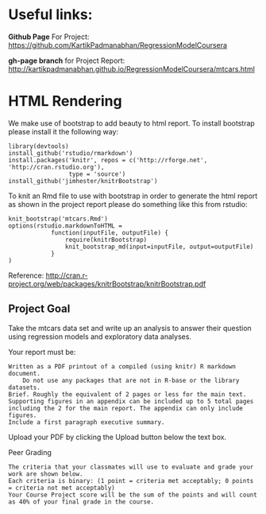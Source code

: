 # Useful links:

**Github Page** For Project: https://github.com/KartikPadmanabhan/RegressionModelCoursera

**gh-page branch** for Project Report:   http://kartikpadmanabhan.github.io/RegressionModelCoursera/mtcars.html 


# HTML Rendering

We make use of bootstrap to add beauty to html report. To install bootstrap please install it the following way:

```
library(devtools)
install_github('rstudio/rmarkdown')
install.packages('knitr', repos = c('http://rforge.net', 'http://cran.rstudio.org'),
                 type = 'source')
install_github('jimhester/knitrBootstrap')
```

To knit an Rmd file to use with bootstrap in order to generate the html report as shown in the project report please do something like this from rstudio:

```
knit_bootstrap('mtcars.Rmd')
options(rstudio.markdownToHTML =
            function(inputFile, outputFile) {
                require(knitrBootstrap)
                knit_bootstrap_md(input=inputFile, output=outputFile)
            }
)
```

Reference: http://cran.r-project.org/web/packages/knitrBootstrap/knitrBootstrap.pdf

## Project Goal 

Take the mtcars data set and write up an analysis to answer their question using regression models and exploratory data analyses.

Your report must be:

    Written as a PDF printout of a compiled (using knitr) R markdown document.
        Do not use any packages that are not in R-base or the library datasets.
    Brief. Roughly the equivalent of 2 pages or less for the main text. Supporting figures in an appendix can be included up to 5 total pages including the 2 for the main report. The appendix can only include figures.
    Include a first paragraph executive summary.

Upload your PDF by clicking the Upload button below the text box.

Peer Grading

    The criteria that your classmates will use to evaluate and grade your work are shown below. 
    Each criteria is binary: (1 point = criteria met acceptably; 0 points = criteria not met acceptably)
    Your Course Project score will be the sum of the points and will count as 40% of your final grade in the course. 
    
